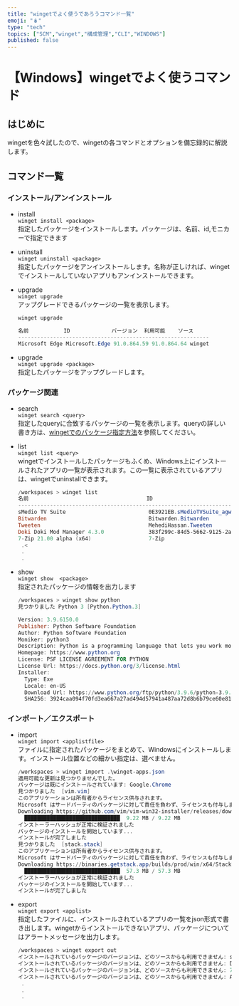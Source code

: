 ```yaml
---
title: "wingetでよく使うであろうコマンド一覧"
emoji: "🪆"
type: "tech" 
topics: ["SCM","winget","構成管理","CLI","WINDOWS"]
published: false
---
```


# 【Windows】wingetでよく使うコマンド

## はじめに

wingetを色々試したので、wingetの各コマンドとオプションを備忘録的に解説します。

## コマンド一覧

### インストール/アンインストール

- install  
  `winget install <package>`  
  指定したパッケージをインストールします。パッケージは、名前、id,モニカーで指定できます


- uninstall  
  `winget uninstall <package>`  
  指定したパッケージをアンインストールします。名称が正しければ、wingetでインストールしていないアプリもアンインストールできます。


- upgrade  
  `winget upgrade`  
  アップグレードできるパッケージの一覧を表示します。

  ```powershell
  winget upgrade
  
  名前           ID             バージョン  利用可能    ソース
  ------------------------------------------------------------
  Microsoft Edge Microsoft.Edge 91.0.864.59 91.0.864.64 winget
  
  ```


- upgrade <package>  
   `winget upgrade <package>`  
   指定したパッケージをアップグレードします。



### パッケージ関連

- search  
  `winget search <query> `  
  指定したqueryに合致するパッケージの一覧を表示します。queryの詳しい書き方は、[wingetでのパッケージ指定方法](/atsushifx/articles/winget-help-query)を参照してください。


- list  
   `winget list <query>`  
   wingetでインストールしたパッケージもふくめ、Windows上にインストールされたアプリの一覧が表示されます。この一覧に表示されているアプリは、wingetでuninstallできます。
   ``` powershell
   /workspaces > winget list
   名前                                     ID                                        バージョン        利用可能    ソース
   -----------------------------------------------------------------------------------------------------------------------
   sMedio TV Suite                          0E3921EB.sMedioTVSuite_agwrg61xdd7p4      1.1.0.29
   Bitwarden                                Bitwarden.Bitwarden                       1.27.0
   Tweeten                                  MehediHassan.Tweeten                      5.3.0
   Doki Doki Mod Manager 4.3.0              383f299c-84d5-5662-9125-2abaa1144a56      4.3.0
   7-Zip 21.00 alpha (x64)                  7-Zip                                     21.00 alpha
    .<
    .
    .
   
   ```


- show  
   `winget show  <package>`  
   指定されたパッケージの情報を出力します
   ``` powershell
   /workspaces > winget show python
   見つかりました Python 3 [Python.Python.3]
   
   Version: 3.9.6150.0
   Publisher: Python Software Foundation
   Author: Python Software Foundation
   Moniker: python3
   Description: Python is a programming language that lets you work more quickly and integrate your systems more effectively.
   Homepage: https://www.python.org
   License: PSF LICENSE AGREEMENT FOR PYTHON
   License Url: https://docs.python.org/3/license.html
   Installer:
     Type: Exe
     Locale: en-US
     Download Url: https://www.python.org/ftp/python/3.9.6/python-3.9.6-amd64.exe
     SHA256: 3924caa094f70fd3ea667a27ad494d57941a487aa72d8b6b79ce60e81f1e497c
   
   ```



### インポート／エクスポート

- import  
  `winget import <applistfile>`  
  ファイルに指定されたパッケージをまとめて、Windowsにインストールします。インストール位置などの細かい指定は、選べません。

  ```powershell
  /workspaces > winget import .\winget-apps.json
  適用可能な更新は見つかりませんでした。
  パッケージは既にインストールされています: Google.Chrome
  見つかりました  [vim.vim]
  このアプリケーションは所有者からライセンス供与されます。
  Microsoft はサードパーティのパッケージに対して責任を負わず、ライセンスも付与しません。
  Downloading https://github.com/vim/vim-win32-installer/releases/download/v8.2.3113/gvim_8.2.3113_x64_signed.exe
    ██████████████████████████████  9.22 MB / 9.22 MB
  インストーラーハッシュが正常に検証されました
  パッケージのインストールを開始しています...
  インストールが完了しました
  見つかりました  [stack.stack]
  このアプリケーションは所有者からライセンス供与されます。
  Microsoft はサードパーティのパッケージに対して責任を負わず、ライセンスも付与しません。
  Downloading https://binaries.getstack.app/builds/prod/win/x64/Stack%20Setup%203.30.4-x64.exe
    ██████████████████████████████  57.3 MB / 57.3 MB
  インストーラーハッシュが正常に検証されました
  パッケージのインストールを開始しています...
  インストールが完了しました
  
  ```


- export  
  `winget export <applist>`  
  指定したファイルに、インストールされているアプリの一覧をjson形式で書き出します。wingetからインストールできないアプリ、パッケージについてはアラートメッセージを出力します。
  ``` powershell
  /workspaces > winget export out
  インストールされているパッケージのバージョンは、どのソースからも利用できません: sMedio TV Suite
  インストールされているパッケージのバージョンは、どのソースからも利用できません: Doki Doki Mod Manager 4.3.0
  インストールされているパッケージのバージョンは、どのソースからも利用できません: 7-Zip 21.00 alpha (x64)
  インストールされているパッケージのバージョンは、どのソースからも利用できません: Adobe Photoshop Express : 画像エディター、調整、フィルター、効果、境界線
   .
   .
   .
  ```


